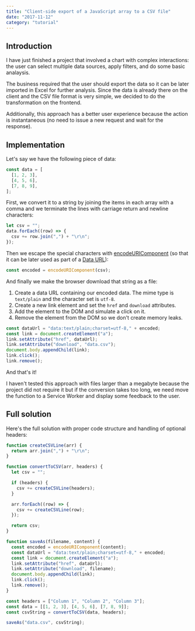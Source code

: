 ```yaml
---
title: "Client-side export of a JavaScript array to a CSV file"
date: "2017-11-12"
category: "tutorial"
---
```


## Introduction

I have just finished a project that involved a chart with complex interactions: the user can select multiple data sources, apply filters, and do some basic analaysis.

The business required that the user should export the data so it can be later imported in Excel for further analysis. Since the data is already there on the client and the CSV file format is very simple, we decided to do the transformation on the frontend.

Additionally, this approach has a better user experience because the action is instantaneous (no need to issue a new request and wait for the response).

## Implementation

Let's say we have the following piece of data:

```javascript
const data = [
  [1, 2, 3],
  [4, 5, 6],
  [7, 8, 9],
];
```

First, we convert it to a string by joining the items in each array with a comma and we terminate the lines with carriage return and newline characters:

```javascript
let csv = "";
data.forEach((row) => {
  csv += row.join(",") + "\r\n";
});
```

Then we escape the special characters with <a href="https://developer.mozilla.org/en-US/docs/Web/JavaScript/Reference/Global_Objects/encodeURIComponent" target="_blank">encodeURIComponent</a> (so that it can be later used as part of a <a href="https://developer.mozilla.org/en-US/docs/Web/HTTP/Basics_of_HTTP/Data_URIs" target="_blank">Data URL</a>):

```javascript
const encoded = encodeURIComponent(csv);
```

And finally we make the browser download that string as a file:

1. Create a data URL containing our encoded data. The mime type is `text/plain` and the character set is `utf-8`.
2. Create a new link element and set the `href` and `download` attributes.
3. Add the element to the DOM and simulate a click on it.
4. Remove the element from the DOM so we don't create memory leaks.

```javascript
const dataUrl = "data:text/plain;charset=utf-8," + encoded;
const link = document.createElement("a");
link.setAttribute("href", dataUrl);
link.setAttribute("download", "data.csv");
document.body.appendChild(link);
link.click();
link.remove();
```

And that's it!

I haven't tested this approach with files larger than a megabyte because the project did not require it but if the conversion takes too long, we need move the function to a Service Worker and display some feedback to the user.

## Full solution

Here's the full solution with proper code structure and handling of optional headers:

<!-- prettier-ignore -->
```javascript
function createCSVLine(arr) {
  return arr.join(",") + "\r\n";
}

function convertToCSV(arr, headers) {
  let csv = "";

  if (headers) {
    csv += createCSVLine(headers);
  }

  arr.forEach((row) => {
    csv += createCSVLine(row);
  });

  return csv;
}

function saveAs(filename, content) {
  const encoded = encodeURIComponent(content);
  const dataUrl = "data:text/plain;charset=utf-8," + encoded;
  const link = document.createElement("a");
  link.setAttribute("href", dataUrl);
  link.setAttribute("download", filename);
  document.body.appendChild(link);
  link.click();
  link.remove();
}

const headers = ["Column 1", "Column 2", "Column 3"];
const data = [[1, 2, 3], [4, 5, 6], [7, 8, 9]];
const csvString = convertToCSV(data, headers);

saveAs("data.csv", csvString);
```
